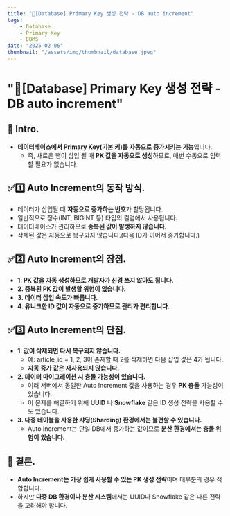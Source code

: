 ```yaml
---
title: "💾[Database] Primary Key 생성 전략 - DB auto increment"
tags:
    - Database
    - Primary Key
    - DBMS
date: "2025-02-06"
thumbnail: "/assets/img/thumbnail/database.jpeg"
---
```


# "💾[Database] Primary Key 생성 전략 - DB auto increment"
## 🍎 Intro.
- **데이터베이스에서 Primary Key(기본 키)를 자동으로 증가시키는 기능**입니다.
    - 즉, 새로운 행이 삽입 될 때 **PK 값을 자동으로 생성**하므로, 매번 수동으로 입력할 필요가 없습니다.

## ✅1️⃣ Auto Increment의 동작 방식.
- 데이터가 삽입될 때 **자동으로 증가하는 번호**가 할당됩니다.
- 일반적으로 정수(INT, BIGINT 등) 타입의 컬럼에서 사용됩니다.
- 데이터베이스가 관리하므로 **중복된 값이 발생하지 않습니다.**
- 삭제된 값은 자동으로 복구되지 않습니다.(다음 ID가 이어서 증가합니다.)

## ✅2️⃣ Auto Increment의 장점.
- **1. PK 값을 자동 생성하므로 개발자가 신경 쓰지 않아도 됩니다.**
- **2. 중복된 PK 값이 발생할 위험이 없습니다.**
- **3. 데이터 삽입 속도가 빠릅니다.**
- **4. 유니크한 ID 값이 자동으로 증가하므로 관리가 편리합니다.**

## ✅3️⃣ Auto Increment의 단점.
- **1. 값이 삭제되면 다시 복구되지 않습니다.**
    - 예: article_id = 1, 2, 3이 존재할 때 2를 삭제하면 다음 삽입 값은 4가 됩니다.
    - **자동 증가 값은 재사용되지 않습니다.**
- **2. 데이터 마이그레이션 시 충돌 가능성이 있습니다.**
    - 여러 서버에서 동일한 Auto Increment 값을 사용하는 경우 **PK 충돌** 가능성이 있습니다.
    - 이 문제를 해결하기 위해 **UUID** 나 **Snowflake** 같은 ID 생성 전략을 사용할 수도 있습니다.
- **3. 다중 테이블을 사용한 샤딩(Sharding) 환경에서는 불편할 수 있습니다.**
    - Auto Increment는 단일 DB에서 증가하는 값이므로 **분산 환경에서는 충돌 위험이 있습니다.**

## 🚀 결론.
- **Auto Increment는 가장 쉽게 사용할 수 있는 PK 생성 전략**이며 대부분의 경우 적합합니다.
- 하지만 **다중 DB 환경이나 분산 시스템**에서는 UUID나 Snowflake 같은 다른 전략을 고려해야 합니다.
